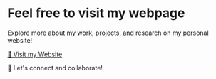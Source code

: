 # Feel free to visit my webpage

Explore more about my work, projects, and research on my personal website!

[🔗 Visit my Website](https://rodrigogutierrezm.github.io)

🚀 Let's connect and collaborate!
